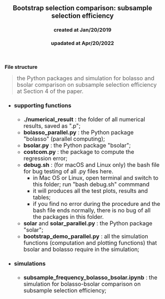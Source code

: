 <center><h2>Bootstrap selection comparison: subsample selection efficiency</h2></center>
<center><h3>created at Jan/20/2019</h3></center>
<center><h3>upadated at Apr/20/2022</h3></center>

<br>


### File structure
> <font size="4.5"> the Python packages and simulation for bolasso and bsolar comparison on subsample selection efficiency at Section 4 of the paper.

* #### supporting functions

  - **./numerical_result** : the folder of all numerical results, saved as ".p";
  - **bolasso_parallel.py** : the Python package "bolasso" (parallel computing);
  - **bsolar.py** : the Python package "bsolar";
  - **costcom.py** : the package to compute the regression error;
  - **debug.sh** : (for macOS and Linux only) the bash file for bug testing of all .py files here.
    * in Mac OS or Linux, open terminal and switch to this folder; run "bash debug.sh" commmand
    * it will produces all the test plots, results and tables;
    * if you find no error during the procedure and the bash file ends normally, there is no bug of all the packages in this folder.
  - **solar** and **solar_parallel.py** : the Python package "solar";
  - **bootstrap_demo_parallel.py** : all the simulation functions (computation and plotting functions) that bsolar and bolasso require in the simulation;
* #### simulations

  - **subsample_frequency_bolasso_bsolar.ipynb** : the simulation for bolasso-bsolar comparison on subsample selection efficiency;
